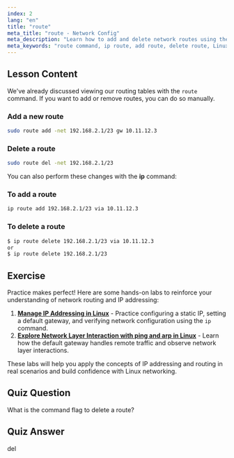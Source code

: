 ```yaml
---
index: 2
lang: "en"
title: "route"
meta_title: "route - Network Config"
meta_description: "Learn how to add and delete network routes using the Linux route and ip commands. Understand routing table management for beginners and intermediate users."
meta_keywords: "route command, ip route, add route, delete route, Linux networking, routing table, Linux tutorial, beginner guide"
---
```


## Lesson Content

We've already discussed viewing our routing tables with the `route` command. If you want to add or remove routes, you can do so manually.

### Add a new route

```bash
sudo route add -net 192.168.2.1/23 gw 10.11.12.3
```

### Delete a route

```bash
sudo route del -net 192.168.2.1/23
```

You can also perform these changes with the **ip** command:

### To add a route

```bash
ip route add 192.168.2.1/23 via 10.11.12.3
```

### To delete a route

```bash
$ ip route delete 192.168.2.1/23 via 10.11.12.3
or
$ ip route delete 192.168.2.1/23
```

## Exercise

Practice makes perfect! Here are some hands-on labs to reinforce your understanding of network routing and IP addressing:

1. **[Manage IP Addressing in Linux](https://labex.io/labs/linux-manage-ip-addressing-in-linux-592736)** - Practice configuring a static IP, setting a default gateway, and verifying network configuration using the `ip` command.
2. **[Explore Network Layer Interaction with ping and arp in Linux](https://labex.io/labs/linux-explore-network-layer-interaction-with-ping-and-arp-in-linux-592746)** - Learn how the default gateway handles remote traffic and observe network layer interactions.

These labs will help you apply the concepts of IP addressing and routing in real scenarios and build confidence with Linux networking.

## Quiz Question

What is the command flag to delete a route?

## Quiz Answer

del
